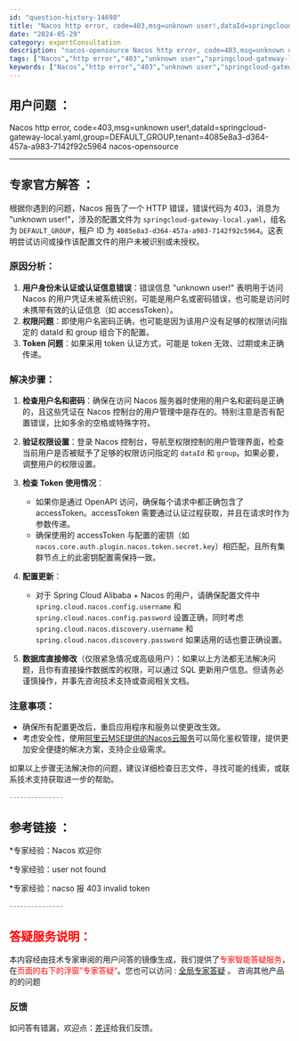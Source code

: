 ```yaml
---
id: "question-history-14698"
title: "Nacos http error, code=403,msg=unknown user!,dataId=springcloud-gateway-local.yaml,group=DEFAULT_GROUP,tenant=4085e8a3-d364-457a-a983-7142f92c5964 nacos-opensource"
date: "2024-05-29"
category: expertConsultation
description: "nacos-opensource Nacos http error, code=403,msg=unknown user!,dataId=springcloud-gateway-local.yaml,group=DEFAULT_GROUP,tenant=4085e8a3-d364-457a-a983-7142f92c5964"
tags: ["Nacos","http error","403","unknown user","springcloud-gateway-local.yaml","DEFAULT_GROUP","4085e8a3-d364-457a-a983-7142f92c5964"]
keywords: ["Nacos","http error","403","unknown user","springcloud-gateway-local.yaml","DEFAULT_GROUP","4085e8a3-d364-457a-a983-7142f92c5964"]
---
```


## 用户问题 ： 
 Nacos http error, code=403,msg=unknown user!,dataId=springcloud-gateway-local.yaml,group=DEFAULT_GROUP,tenant=4085e8a3-d364-457a-a983-7142f92c5964 nacos-opensource 

---------------
## 专家官方解答 ：

根据你遇到的问题，Nacos 报告了一个 HTTP 错误，错误代码为 403，消息为 "unknown user!"，涉及的配置文件为 `springcloud-gateway-local.yaml`，组名为 `DEFAULT_GROUP`，租户 ID 为 `4085e8a3-d364-457a-a983-7142f92c5964`。这表明尝试访问或操作该配置文件的用户未被识别或未授权。

### 原因分析：
1. **用户身份未认证或认证信息错误**：错误信息 "unknown user!" 表明用于访问 Nacos 的用户凭证未被系统识别，可能是用户名或密码错误，也可能是访问时未携带有效的认证信息（如 accessToken）。
2. **权限问题**：即使用户名密码正确，也可能是因为该用户没有足够的权限访问指定的 dataId 和 group 组合下的配置。
3. **Token 问题**：如果采用 token 认证方式，可能是 token 无效、过期或未正确传递。

### 解决步骤：
1. **检查用户名和密码**：确保在访问 Nacos 服务器时使用的用户名和密码是正确的，且这些凭证在 Nacos 控制台的用户管理中是存在的。特别注意是否有配置错误，比如多余的空格或特殊字符。
   
2. **验证权限设置**：登录 Nacos 控制台，导航至权限控制的用户管理界面，检查当前用户是否被赋予了足够的权限访问指定的 `dataId` 和 `group`。如果必要，调整用户的权限设置。

3. **检查 Token 使用情况**：
   - 如果你是通过 OpenAPI 访问，确保每个请求中都正确包含了 accessToken。accessToken 需要通过认证过程获取，并且在请求时作为参数传递。
   - 确保使用的 accessToken 与配置的密钥（如 `nacos.core.auth.plugin.nacos.token.secret.key`）相匹配，且所有集群节点上的此密钥配置需保持一致。

4. **配置更新**：
   - 对于 Spring Cloud Alibaba + Nacos 的用户，请确保配置文件中 `spring.cloud.nacos.config.username` 和 `spring.cloud.nacos.config.password` 设置正确，同时考虑 `spring.cloud.nacos.discovery.username` 和 `spring.cloud.nacos.discovery.password` 如果适用的话也要正确设置。

5. **数据库直接修改**（仅限紧急情况或高级用户）：如果以上方法都无法解决问题，且你有直接操作数据库的权限，可以通过 SQL 更新用户信息。但请务必谨慎操作，并事先咨询技术支持或查阅相关文档。

### 注意事项：
- 确保所有配置更改后，重启应用程序和服务以使更改生效。
- 考虑安全性，使用[阿里云MSE提供的Nacos云服务](https://www.aliyun.com/product/aliware/mse?spm=nacos.cloud.topbar.0.0.0)可以简化鉴权管理，提供更加安全便捷的解决方案，支持企业级需求。

如果以上步骤无法解决你的问题，建议详细检查日志文件，寻找可能的线索，或联系技术支持获取进一步的帮助。


<font color="#949494">---------------</font> 


## 参考链接 ：

*专家经验：Nacos 欢迎你 
 
 *专家经验：user not found 
 
 *专家经验：nacso 报 403 invalid token 


 <font color="#949494">---------------</font> 
 


## <font color="#FF0000">答疑服务说明：</font> 

本内容经由技术专家审阅的用户问答的镜像生成，我们提供了<font color="#FF0000">专家智能答疑服务</font>，在<font color="#FF0000">页面的右下的浮窗”专家答疑“</font>。您也可以访问 : [全局专家答疑](https://opensource.alibaba.com/chatBot) 。 咨询其他产品的的问题

### 反馈
如问答有错漏，欢迎点：[差评](https://ai.nacos.io/user/feedbackByEnhancerGradePOJOID?enhancerGradePOJOId=14719)给我们反馈。
